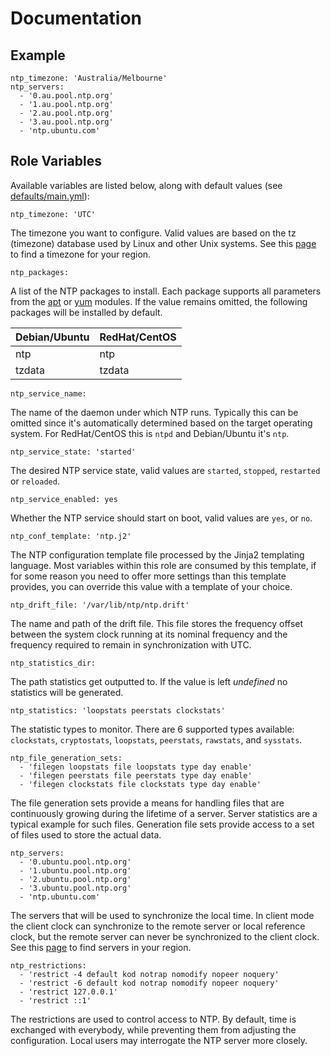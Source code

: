 # Documentation

## Example

```
ntp_timezone: 'Australia/Melbourne'
ntp_servers:
  - '0.au.pool.ntp.org'
  - '1.au.pool.ntp.org'
  - '2.au.pool.ntp.org'
  - '3.au.pool.ntp.org'
  - 'ntp.ubuntu.com'
```

## Role Variables

Available variables are listed below, along with default values (see [defaults/main.yml](/defaults/main.yml)):

```
ntp_timezone: 'UTC'
```

The timezone you want to configure. Valid values are based on the tz (timezone) database used by Linux
and other Unix systems. See this [page](https://en.wikipedia.org/wiki/List_of_tz_database_time_zones)
to find a timezone for your region.

```
ntp_packages:
```

A list of the NTP packages to install. Each package supports all parameters from the
[apt](http://docs.ansible.com/ansible/apt_module.html) or [yum](http://docs.ansible.com/ansible/yum_module.html) modules.
If the value remains omitted, the following packages will be installed by default.

| Debian/Ubuntu          | RedHat/CentOS           |
| :--------------------- | :---------------------- |
| ntp                    | ntp                     |
| tzdata                 | tzdata                  |

```
ntp_service_name:
```

The name of the daemon under which NTP runs. Typically this can be omitted since it's automatically determined
based on the target operating system. For RedHat/CentOS this is `ntpd` and Debian/Ubuntu it's `ntp`.

```
ntp_service_state: 'started'
```

The desired NTP service state, valid values are `started`, `stopped`, `restarted` or `reloaded`.

```
ntp_service_enabled: yes
```

Whether the NTP service should start on boot, valid values are `yes`, or `no`.

```
ntp_conf_template: 'ntp.j2'
```

The NTP configuration template file processed by the Jinja2 templating language. Most variables
within this role are consumed by this template, if for some reason you need to offer more settings than
this template provides, you can override this value with a template of your choice.


```
ntp_drift_file: '/var/lib/ntp/ntp.drift'
```

The name and path of the drift file. This file stores the frequency offset between the system clock
running at its nominal frequency and the frequency required to remain in synchronization with UTC.

```
ntp_statistics_dir:
```

The path statistics get outputted to. If the value is left *undefined* no statistics will be generated.

```
ntp_statistics: 'loopstats peerstats clockstats'
```

The statistic types to monitor. There are 6 supported types available:
`clockstats`, `cryptostats`, `loopstats`, `peerstats`, `rawstats`, and `sysstats`.

```
ntp_file_generation_sets:
  - 'filegen loopstats file loopstats type day enable'
  - 'filegen peerstats file peerstats type day enable'
  - 'filegen clockstats file clockstats type day enable'
```

The file generation sets provide a means for handling files that are continuously growing during the
lifetime of a server. Server statistics are a typical example for such files. Generation file sets
provide access to a set of files used to store the actual data.

```
ntp_servers:
  - '0.ubuntu.pool.ntp.org'
  - '1.ubuntu.pool.ntp.org'
  - '2.ubuntu.pool.ntp.org'
  - '3.ubuntu.pool.ntp.org'
  - 'ntp.ubuntu.com'
```

The servers that will be used to synchronize the local time. In client mode the client clock can synchronize
to the remote server or local reference clock, but the remote server can never be synchronized to the
client clock. See this [page](http://www.pool.ntp.org/zone) to find servers in your region.

```
ntp_restrictions:
  - 'restrict -4 default kod notrap nomodify nopeer noquery'
  - 'restrict -6 default kod notrap nomodify nopeer noquery'
  - 'restrict 127.0.0.1'
  - 'restrict ::1'
```

The restrictions are used to control access to NTP. By default, time is exchanged with everybody, while
preventing them from adjusting the configuration. Local users may interrogate the NTP server more closely.